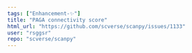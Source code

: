 ```yaml
---
tags: ["Enhancement-✨"]
title: "PAGA connectivity score"
html_url: "https://github.com/scverse/scanpy/issues/1133"
user: "rsggsr"
repo: "scverse/scanpy"
---
```


